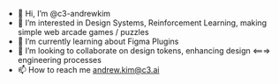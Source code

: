 - 👋 Hi, I’m @c3-andrewkim
- 👀 I’m interested in Design Systems, Reinforcement Learning, making simple web arcade games / puzzles
- 🌱 I’m currently learning about Figma Plugins
- 💞️ I’m looking to collaborate on design tokens, enhancing design <===> engineering processes
- 📫 How to reach me andrew.kim@c3.ai

<!---
c3-andrewkim/c3-andrewkim is a ✨ special ✨ repository because its `README.md` (this file) appears on your GitHub profile.
You can click the Preview link to take a look at your changes.
--->
